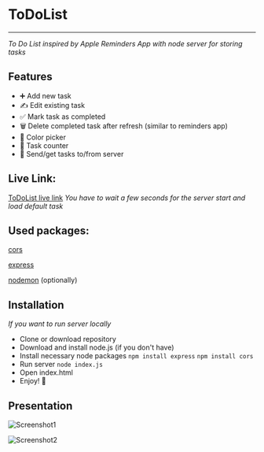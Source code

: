 # ToDoList

---

_To Do List inspired by Apple Reminders App with node server for storing tasks_

## Features

- ➕ Add new task
- ✍️ Edit existing task
- ✅ Mark task as completed
- 🗑️ Delete completed task after refresh (similar to reminders app)
- 🎨 Color picker
- 🔢 Task counter
- 🚀 Send/get tasks to/from server

## Live Link:
[ToDoList live link](https://todolistnode.netlify.app/)
_You have to wait a few seconds for the server start and load default task_

## Used packages:

[cors](https://expressjs.com/en/resources/middleware/cors.html)

[express](https://expressjs.com)

[nodemon](https://www.npmjs.com/package/nodemon) (optionally)


## Installation
_If you want to run server locally_
- Clone or download repository
- Download and install node.js (if you don't have)
- Install necessary node packages ```npm install express``` ```npm install cors ```
- Run server 
``` node index.js ```
- Open index.html
- Enjoy! 🎉

## Presentation

![Screenshot1](https://github.com/ajgoras/ToDoList/blob/main/img/1.png?raw=true)


![Screenshot2](https://github.com/ajgoras/ToDoList/blob/main/img/2.png?raw=true)